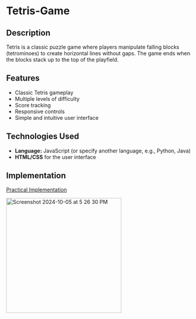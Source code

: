 # Tetris-Game

## Description
Tetris is a classic puzzle game where players manipulate falling blocks (tetrominoes) to create horizontal lines without gaps. The game ends when the blocks stack up to the top of the playfield.

## Features
- Classic Tetris gameplay
- Multiple levels of difficulty
- Score tracking
- Responsive controls
- Simple and intuitive user interface

## Technologies Used
- **Language:** JavaScript (or specify another language, e.g., Python, Java)
- **HTML/CSS** for the user interface

## Implementation
[Practical Implementation](https://github.com/user-attachments/assets/ecde2cb6-b10f-4cbd-aa14-4417f253fd0c)



<img width="310" alt="Screenshot 2024-10-05 at 5 26 30 PM" src="https://github.com/user-attachments/assets/81ef79b2-659e-4942-8a4e-b19052d2aaac">
